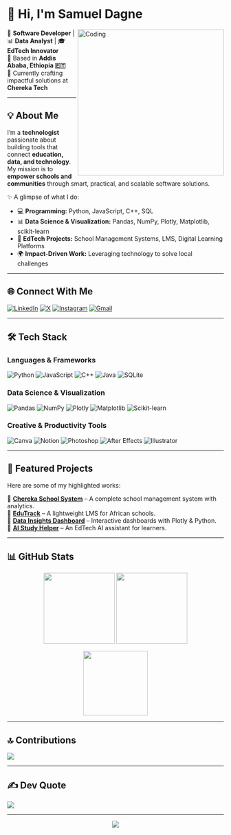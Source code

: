 # 👋 Hi, I'm Samuel Dagne  

<img align="right" alt="Coding" width="340" src="https://media.tenor.com/2uyENRmiUt0AAAAC/coding.gif">

🔹 **Software Developer** | 📊 **Data Analyst** | 🎓 **EdTech Innovator**  
🔹 Based in **Addis Ababa, Ethiopia 🇪🇹**  
🔹 Currently crafting impactful solutions at **Chereka Tech**  

---

## 💡 About Me  

I’m a **technologist** passionate about building tools that connect **education, data, and technology**.  
My mission is to **empower schools and communities** through smart, practical, and scalable software solutions.  

✨ A glimpse of what I do:  
- 💻 **Programming:** Python, JavaScript, C++, SQL  
- 📊 **Data Science & Visualization:** Pandas, NumPy, Plotly, Matplotlib, scikit-learn  
- 🏫 **EdTech Projects:** School Management Systems, LMS, Digital Learning Platforms  
- 🌍 **Impact-Driven Work:** Leveraging technology to solve local challenges  

---

## 🌐 Connect With Me  

[![LinkedIn](https://img.shields.io/badge/LinkedIn-%230077B5.svg?style=flat&logo=linkedin&logoColor=white)](https://linkedin.com/in/samuel-dagne-230589262)
[![X](https://img.shields.io/badge/Twitter-black.svg?style=flat&logo=X&logoColor=white)](https://x.com/prof_sd567)
[![Instagram](https://img.shields.io/badge/Instagram-%23E4405F.svg?style=flat&logo=Instagram&logoColor=white)](https://instagram.com/samueldagne19)
[![Gmail](https://img.shields.io/badge/Email-D14836?style=flat&logo=gmail&logoColor=white)](mailto:samueldagne26@gmail.com)

---

## 🛠️ Tech Stack  

### **Languages & Frameworks**
![Python](https://img.shields.io/badge/Python-3670A0?style=for-the-badge&logo=python&logoColor=ffdd54)
![JavaScript](https://img.shields.io/badge/JavaScript-F7DF1E?style=for-the-badge&logo=javascript&logoColor=000)
![C++](https://img.shields.io/badge/C++-00599C?style=for-the-badge&logo=c%2B%2B&logoColor=white)
![Java](https://img.shields.io/badge/Java-ED8B00?style=for-the-badge&logo=openjdk&logoColor=white)
![SQLite](https://img.shields.io/badge/SQLite-07405e?style=for-the-badge&logo=sqlite&logoColor=white)

### **Data Science & Visualization**
![Pandas](https://img.shields.io/badge/Pandas-150458?style=for-the-badge&logo=pandas&logoColor=white)
![NumPy](https://img.shields.io/badge/NumPy-013243?style=for-the-badge&logo=numpy&logoColor=white)
![Plotly](https://img.shields.io/badge/Plotly-3F4F75?style=for-the-badge&logo=plotly&logoColor=white)
![Matplotlib](https://img.shields.io/badge/Matplotlib-ffffff?style=for-the-badge&logo=Matplotlib&logoColor=000)
![Scikit-learn](https://img.shields.io/badge/scikit--learn-F7931E?style=for-the-badge&logo=scikit-learn&logoColor=white)

### **Creative & Productivity Tools**
![Canva](https://img.shields.io/badge/Canva-00C4CC?style=for-the-badge&logo=Canva&logoColor=white)
![Notion](https://img.shields.io/badge/Notion-000000?style=for-the-badge&logo=notion&logoColor=white)
![Photoshop](https://img.shields.io/badge/Photoshop-31A8FF?style=for-the-badge&logo=adobephotoshop&logoColor=white)
![After Effects](https://img.shields.io/badge/After_Effects-9999FF?style=for-the-badge&logo=adobeaftereffects&logoColor=white)
![Illustrator](https://img.shields.io/badge/Illustrator-FF9A00?style=for-the-badge&logo=adobeillustrator&logoColor=white)

---

## 📂 Featured Projects  

Here are some of my highlighted works:  

🔹 [**Chereka School System**](#) – A complete school management system with analytics.  
🔹 [**EduTrack**](#) – A lightweight LMS for African schools.  
🔹 [**Data Insights Dashboard**](#) – Interactive dashboards with Plotly & Python.  
🔹 [**AI Study Helper**](#) – An EdTech AI assistant for learners.  

---

## 📊 GitHub Stats  

<p align="center">
  <img src="https://github-readme-stats.vercel.app/api?username=prof-sd1&show_icons=true&theme=gruvbox&hide_border=true&count_private=true" height="165"/>
  <img src="https://github-readme-stats.vercel.app/api/top-langs/?username=prof-sd1&layout=compact&theme=gruvbox&hide_border=true" height="165"/>
</p>

<p align="center">
  <img src="https://nirzak-streak-stats.vercel.app/?user=prof-sd1&theme=gruvbox&hide_border=true" height="150"/>
</p>

---

## 🔝 Contributions  

![](https://github-contributor-stats.vercel.app/api?username=prof-sd1&limit=5&theme=dark&combine_all_yearly_contributions=true)

---

## ✍️ Dev Quote  

![](https://quotes-github-readme.vercel.app/api?type=horizontal&theme=tokyonight)

---

<p align="center">
  <img src="https://visitcount.itsvg.in/api?id=prof-sd1&label=Profile%20Views&color=0&icon=5&pretty=true" />
</p>

